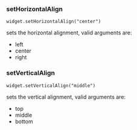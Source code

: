 ### setHorizontalAlign
`widget.setHorizontalAlign("center")`

sets the horizontal alignment, valid arguments are:
* left
* center
* right

### setVerticalAlign
`widget.setVerticalAlign("middle")`

sets the vertical alignment, valid arguments are:
* top
* middle
* bottom

